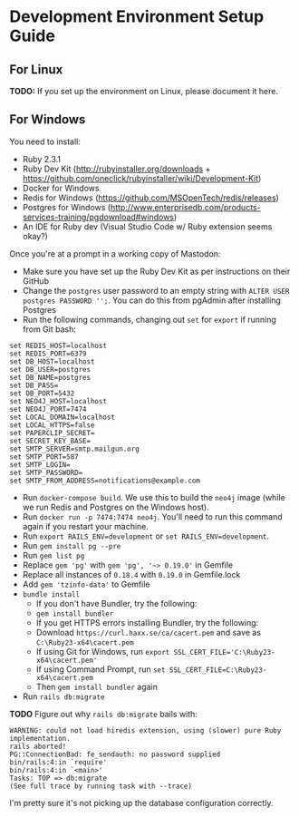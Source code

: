 # Development Environment Setup Guide

## For Linux

**TODO:** If you set up the environment on Linux, please document it here.

## For Windows

You need to install:

* Ruby 2.3.1
* Ruby Dev Kit (http://rubyinstaller.org/downloads + https://github.com/oneclick/rubyinstaller/wiki/Development-Kit)
* Docker for Windows
* Redis for Windows (https://github.com/MSOpenTech/redis/releases)
* Postgres for Windows (http://www.enterprisedb.com/products-services-training/pgdownload#windows)
* An IDE for Ruby dev (Visual Studio Code w/ Ruby extension seems okay?)

Once you're at a prompt in a working copy of Mastodon:

* Make sure you have set up the Ruby Dev Kit as per instructions on their GitHub
* Change the `postgres` user password to an empty string with `ALTER USER postgres PASSWORD '';`.  You can do this from pgAdmin after installing Postgres
* Run the following commands, changing out `set` for `export` if running from Git bash:

```
set REDIS_HOST=localhost
set REDIS_PORT=6379
set DB_HOST=localhost
set DB_USER=postgres
set DB_NAME=postgres
set DB_PASS=
set DB_PORT=5432
set NEO4J_HOST=localhost
set NEO4J_PORT=7474
set LOCAL_DOMAIN=localhost
set LOCAL_HTTPS=false
set PAPERCLIP_SECRET=
set SECRET_KEY_BASE=
set SMTP_SERVER=smtp.mailgun.org
set SMTP_PORT=587
set SMTP_LOGIN=
set SMTP_PASSWORD=
set SMTP_FROM_ADDRESS=notifications@example.com
```

* Run `docker-compose build`.  We use this to build the `neo4j` image (while we run Redis and Postgres on the Windows host).
* Run `docker run -p 7474:7474 neo4j`.  You'll need to run this command again if you restart your machine.
* Run `export RAILS_ENV=development` or `set RAILS_ENV=development`.
* Run `gem install pg --pre`
* Run `gem list pg`
* Replace `gem 'pg'` with `gem 'pg', '~> 0.19.0'` in Gemfile
* Replace all instances of `0.18.4` with `0.19.0` in Gemfile.lock
* Add `gem 'tzinfo-data'` to Gemfile
* `bundle install`
  * If you don't have Bundler, try the following:
  * `gem install bundler`
  * If you get HTTPS errors installing Bundler, try the following:
  * Download `https://curl.haxx.se/ca/cacert.pem` and save as `C:\Ruby23-x64\cacert.pem`
  * If using Git for Windows, run `export SSL_CERT_FILE='C:\Ruby23-x64\cacert.pem'`
  * If using Command Prompt, run `set SSL_CERT_FILE=C:\Ruby23-x64\cacert.pem`
  * Then `gem install bundler` again
* Run `rails db:migrate`

**TODO** Figure out why `rails db:migrate` bails with:

```
WARNING: could not load hiredis extension, using (slower) pure Ruby implementation.
rails aborted!
PG::ConnectionBad: fe_sendauth: no password supplied
bin/rails:4:in `require'
bin/rails:4:in `<main>'
Tasks: TOP => db:migrate
(See full trace by running task with --trace)
```

I'm pretty sure it's not picking up the database configuration correctly.